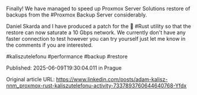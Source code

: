 Finally! We have managed to speed up Proxmox Server Solutions restore of backups from the #Proxmox Backup Server considerably.


Daniel Skarda and I have produced a patch for the 🦀 #Rust utility so that the restore can now saturate a 10 Gbps network. We currently don't have any faster connection to test however you can try yourself just let me know in the comments if you are interested.


#kaliszutelefonu #performance #backup #restore


Published: 2025-06-09T19:30:04.011 in Prague

Original article URL: https://www.linkedin.com/posts/adam-kalisz-nnm_proxmox-rust-kaliszutelefonu-activity-7337893760644640768-Yfdx

[](./media/qmrestore-faster.mp4)